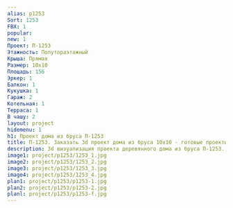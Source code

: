 ```yaml
---
alias: p1253
Sort: 1253
FBX: 1
popular: 
new: 1
Проект: П-1253
Этажность: Полутораэтажный
Крыша: Прямая
Размер: 10х10
Площадь: 156
Эркер: 1
Балкон: 1
Кукушка: 1
Гараж: 2
Котельная: 1
Терраса: 1
В чашу: 2
layout: project
hidemenu: 1
h1: Проект дома из бруса П-1253
title: П-1253. Заказать 3d проект дома из бруса 10х10 - готовые проекты
description: 3d визуализация проекта деревянного дома из бруса П-1253. Площадь 156 м2, размер 10х10. Вы можете внести любые изменения в проект.
image1: project/p1253/1253_1.jpg
image2: project/p1253/1253_2.jpg
image3: project/p1253/1253_3.jpg
image4: project/p1253/1253_4.jpg
plan1: project/p1253/p1253-1.jpg
plan2: project/p1253/p1253-2.jpg
planl: project/p1253/p1253-f.jpg
---
```

